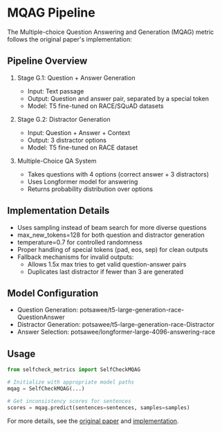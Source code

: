 # MQAG Pipeline

The Multiple-choice Question Answering and Generation (MQAG) metric follows the original paper's implementation:

## Pipeline Overview

1. Stage G.1: Question + Answer Generation
   - Input: Text passage
   - Output: Question and answer pair, separated by a special token
   - Model: T5 fine-tuned on RACE/SQuAD datasets

2. Stage G.2: Distractor Generation
   - Input: Question + Answer + Context
   - Output: 3 distractor options
   - Model: T5 fine-tuned on RACE dataset

3. Multiple-Choice QA System
   - Takes questions with 4 options (correct answer + 3 distractors)
   - Uses Longformer model for answering
   - Returns probability distribution over options

## Implementation Details

- Uses sampling instead of beam search for more diverse questions
- max_new_tokens=128 for both question and distractor generation
- temperature=0.7 for controlled randomness
- Proper handling of special tokens (pad, eos, sep) for clean outputs
- Fallback mechanisms for invalid outputs:
  - Allows 1.5x max tries to get valid question-answer pairs
  - Duplicates last distractor if fewer than 3 are generated

## Model Configuration

- Question Generation: potsawee/t5-large-generation-race-QuestionAnswer
- Distractor Generation: potsawee/t5-large-generation-race-Distractor
- Answer Selection: potsawee/longformer-large-4096-answering-race

## Usage

```python
from selfcheck_metrics import SelfCheckMQAG

# Initialize with appropriate model paths
mqag = SelfCheckMQAG(...)

# Get inconsistency scores for sentences
scores = mqag.predict(sentences=sentences, samples=samples)
```

For more details, see the [original paper](https://arxiv.org/abs/2301.12307) and [implementation](https://github.com/potsawee/selfcheckgpt).
